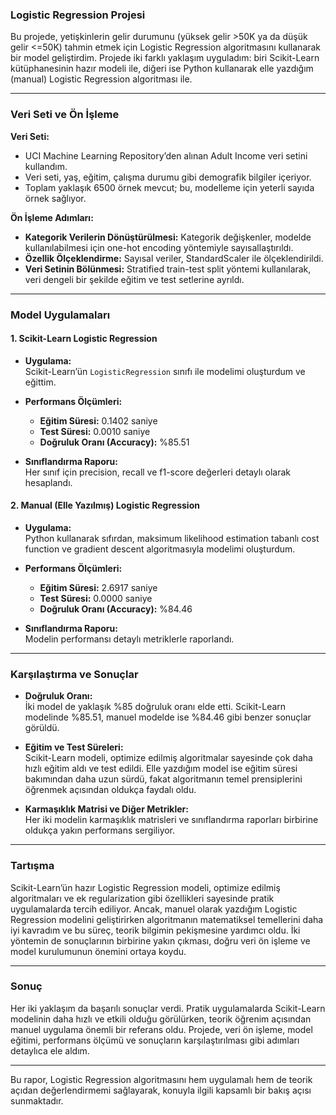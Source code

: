 ### Logistic Regression Projesi

Bu projede, yetişkinlerin gelir durumunu (yüksek gelir >50K ya da düşük gelir <=50K) tahmin etmek için Logistic Regression algoritmasını kullanarak bir model geliştirdim. Projede iki farklı yaklaşım uyguladım: biri Scikit-Learn kütüphanesinin hazır modeli ile, diğeri ise Python kullanarak elle yazdığım (manual) Logistic Regression algoritması ile.

---

### Veri Seti ve Ön İşleme

**Veri Seti:**

- UCI Machine Learning Repository’den alınan Adult Income veri setini kullandım.
- Veri seti, yaş, eğitim, çalışma durumu gibi demografik bilgiler içeriyor.
- Toplam yaklaşık 6500 örnek mevcut; bu, modelleme için yeterli sayıda örnek sağlıyor.

**Ön İşleme Adımları:**

- **Kategorik Verilerin Dönüştürülmesi:** Kategorik değişkenler, modelde kullanılabilmesi için one-hot encoding yöntemiyle sayısallaştırıldı.
- **Özellik Ölçeklendirme:** Sayısal veriler, StandardScaler ile ölçeklendirildi.
- **Veri Setinin Bölünmesi:** Stratified train-test split yöntemi kullanılarak, veri dengeli bir şekilde eğitim ve test setlerine ayrıldı.

---

### Model Uygulamaları

#### 1. Scikit-Learn Logistic Regression

- **Uygulama:**  
  Scikit-Learn’ün `LogisticRegression` sınıfı ile modelimi oluşturdum ve eğittim.

- **Performans Ölçümleri:**
  - **Eğitim Süresi:** 0.1402 saniye
  - **Test Süresi:** 0.0010 saniye
  - **Doğruluk Oranı (Accuracy):** %85.51

- **Sınıflandırma Raporu:**  
  Her sınıf için precision, recall ve f1-score değerleri detaylı olarak hesaplandı.

#### 2. Manual (Elle Yazılmış) Logistic Regression

- **Uygulama:**  
  Python kullanarak sıfırdan, maksimum likelihood estimation tabanlı cost function ve gradient descent algoritmasıyla modelimi oluşturdum.

- **Performans Ölçümleri:**
  - **Eğitim Süresi:** 2.6917 saniye
  - **Test Süresi:** 0.0000 saniye
  - **Doğruluk Oranı (Accuracy):** %84.46

- **Sınıflandırma Raporu:**  
  Modelin performansı detaylı metriklerle raporlandı.

---

### Karşılaştırma ve Sonuçlar

- **Doğruluk Oranı:**  
  İki model de yaklaşık %85 doğruluk oranı elde etti. Scikit-Learn modelinde %85.51, manuel modelde ise %84.46 gibi benzer sonuçlar görüldü.

- **Eğitim ve Test Süreleri:**  
  Scikit-Learn modeli, optimize edilmiş algoritmalar sayesinde çok daha hızlı eğitim aldı ve test edildi. Elle yazdığım model ise eğitim süresi bakımından daha uzun sürdü, fakat algoritmanın temel prensiplerini öğrenmek açısından oldukça faydalı oldu.

- **Karmaşıklık Matrisi ve Diğer Metrikler:**  
  Her iki modelin karmaşıklık matrisleri ve sınıflandırma raporları birbirine oldukça yakın performans sergiliyor.

---

### Tartışma

Scikit-Learn’ün hazır Logistic Regression modeli, optimize edilmiş algoritmaları ve ek regularization gibi özellikleri sayesinde pratik uygulamalarda tercih ediliyor. Ancak, manuel olarak yazdığım Logistic Regression modelini geliştirirken algoritmanın matematiksel temellerini daha iyi kavradım ve bu süreç, teorik bilgimin pekişmesine yardımcı oldu. İki yöntemin de sonuçlarının birbirine yakın çıkması, doğru veri ön işleme ve model kurulumunun önemini ortaya koydu.

---

### Sonuç

Her iki yaklaşım da başarılı sonuçlar verdi. Pratik uygulamalarda Scikit-Learn modelinin daha hızlı ve etkili olduğu görülürken, teorik öğrenim açısından manuel uygulama önemli bir referans oldu. Projede, veri ön işleme, model eğitimi, performans ölçümü ve sonuçların karşılaştırılması gibi adımları detaylıca ele aldım.

---

Bu rapor, Logistic Regression algoritmasını hem uygulamalı hem de teorik açıdan değerlendirmemi sağlayarak, konuyla ilgili kapsamlı bir bakış açısı sunmaktadır.
